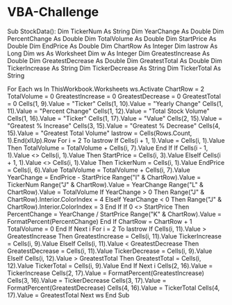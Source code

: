 # VBA-Challenge
Sub StockData():
Dim TickerNum As String
Dim YearChange As Double
Dim PercentChange As Double
Dim TotalVolume As Double
Dim StartPrice As Double
Dim EndPrice As Double
Dim ChartRow As Integer
Dim lastrow As Long
Dim ws As Worksheet
Dim w As Integer
Dim GreatestIncrease As Double
Dim GreatestDecrease As Double
Dim GreatestTotal As Double
Dim TickerIncrease As String
Dim TickerDecrease As String
Dim TickerTotal As String

For Each ws In ThisWorkbook.Worksheets
    ws.Activate
    ChartRow = 2
    TotalVolume = 0
    GreatestIncrease = 0
    GreatestDecrease = 0
    GreatestTotal = 0
    Cells(1, 9).Value = "Ticker"
    Cells(1, 10).Value = "Yearly Change"
    Cells(1, 11).Value = "Percent Change"
    Cells(1, 12).Value = "Total Stock Volume"
    Cells(1, 16).Value = "Ticker"
    Cells(1, 17).Value = "Value"
    Cells(2, 15).Value = "Greatest % Increase"
    Cells(3, 15).Value = "Greatest % Decrease"
    Cells(4, 15).Value = "Greatest Total Volume"
    lastrow = Cells(Rows.Count, 1).End(xlUp).Row
        For i = 2 To lastrow
            If Cells(i + 1, 1).Value = Cells(i, 1).Value Then
                TotalVolume = TotalVolume + Cells(i, 7).Value
            End If
            If Cells(i - 1, 1).Value <> Cells(i, 1).Value Then
                StartPrice = Cells(i, 3).Value
            ElseIf Cells(i + 1, 1).Value <> Cells(i, 1).Value Then
                TickerNum = Cells(i, 1).Value
                EndPrice = Cells(i, 6).Value
                TotalVolume = TotalVolume + Cells(i, 7).Value
                YearChange = EndPrice - StartPrice
                Range("I" & ChartRow).Value = TickerNum
                Range("J" & ChartRow).Value = YearChange
                Range("L" & ChartRow).Value = TotalVolume
                    If YearChange > 0 Then
                        Range("J" & ChartRow).Interior.ColorIndex = 4
                    ElseIf YearChange < 0 Then
                        Range("J" & ChartRow).Interior.ColorIndex = 3
                    End If
                    If 0 <> StartPrice Then
                        PercentChange = YearChange / StartPrice
                        Range("K" & ChartRow).Value = FormatPercent(PercentChange)
                    End If
                ChartRow = ChartRow + 1
                TotalVolume = 0
            End If
        Next i
        For i = 2 To lastrow
            If Cells(i, 11).Value > GreatestIncrease Then
                GreatestIncrease = Cells(i, 11).Value
                TickerIncrease = Cells(i, 9).Value
            ElseIf Cells(i, 11).Value < GreatestDecrease Then
                GreatestDecrease = Cells(i, 11).Value
                TickerDecrease = Cells(i, 9).Value
            ElseIf Cells(i, 12).Value > GreatestTotal Then
                GreatestTotal = Cells(i, 12).Value
                TickerTotal = Cells(i, 9).Value
            End If
            Next i
        Cells(2, 16).Value = TickerIncrease
        Cells(2, 17).Value = FormatPercent(GreatestIncrease)
        Cells(3, 16).Value = TickerDecrease
        Cells(3, 17).Value = FormatPercent(GreatestDecrease)
        Cells(4, 16).Value = TickerTotal
        Cells(4, 17).Value = GreatestTotal
Next ws
End Sub
